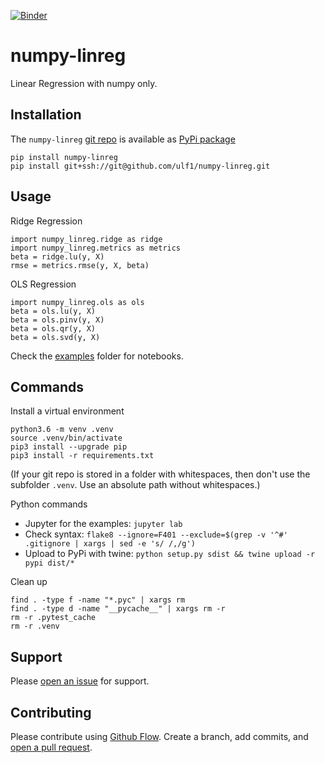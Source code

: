 [![Binder](https://mybinder.org/badge.svg)](https://mybinder.org/v2/gh/ulf1/numpy-linreg/master?urlpath=lab)

# numpy-linreg
Linear Regression with numpy only.


## Installation
The `numpy-linreg` [git repo](http://github.com/ulf1/numpy-linreg) is available as [PyPi package](https://pypi.org/project/numpy-linreg)

```
pip install numpy-linreg
pip install git+ssh://git@github.com/ulf1/numpy-linreg.git
```


## Usage
Ridge Regression

```
import numpy_linreg.ridge as ridge
import numpy_linreg.metrics as metrics
beta = ridge.lu(y, X)
rmse = metrics.rmse(y, X, beta)
```

OLS Regression

```
import numpy_linreg.ols as ols
beta = ols.lu(y, X)
beta = ols.pinv(y, X)
beta = ols.qr(y, X)
beta = ols.svd(y, X)
```

Check the [examples](http://github.com/ulf1/numpy-linreg/tree/master/examples) folder for notebooks.


## Commands
Install a virtual environment

```
python3.6 -m venv .venv
source .venv/bin/activate
pip3 install --upgrade pip
pip3 install -r requirements.txt
```

(If your git repo is stored in a folder with whitespaces, then don't use the subfolder `.venv`. Use an absolute path without whitespaces.)

Python commands

* Jupyter for the examples: `jupyter lab`
* Check syntax: `flake8 --ignore=F401 --exclude=$(grep -v '^#' .gitignore | xargs | sed -e 's/ /,/g')`
* Upload to PyPi with twine: `python setup.py sdist && twine upload -r pypi dist/*`

Clean up 

```
find . -type f -name "*.pyc" | xargs rm
find . -type d -name "__pycache__" | xargs rm -r
rm -r .pytest_cache
rm -r .venv
```


## Support
Please [open an issue](https://github.com/ulf1/numpy-linreg/issues/new) for support.


## Contributing
Please contribute using [Github Flow](https://guides.github.com/introduction/flow/). Create a branch, add commits, and [open a pull request](https://github.com/ulf1/numpy-linreg/compare/).
